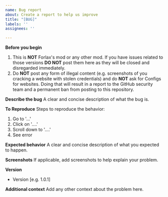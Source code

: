 ```yaml
---
name: Bug report
about: Create a report to help us improve
title: "[BUG]"
labels: ''
assignees: ''

---
```


**Before you begin**
1. This is **NOT** Forlax's mod or any other mod. If you have issues related to those versions **DO NOT** post them here as they will be closed and disregarded immediately.
2. Do **NOT** post any form of illegal content (e.g. screenshots of you cracking a website with stolen credentials) and do **NOT** ask for Configs for websites. Doing that will result in a report to the GitHub security team and a permanent ban from posting to this repository.

**Describe the bug**
A clear and concise description of what the bug is.

**To Reproduce**
Steps to reproduce the behavior:
1. Go to '...'
2. Click on '....'
3. Scroll down to '....'
4. See error

**Expected behavior**
A clear and concise description of what you expected to happen.

**Screenshots**
If applicable, add screenshots to help explain your problem.

**Version**
 - Version [e.g. 1.0.1]

**Additional context**
Add any other context about the problem here.
